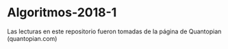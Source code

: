 # Algoritmos-2018-1
Las lecturas en este repositorio fueron tomadas de la página de Quantopian (quantopian.com)
